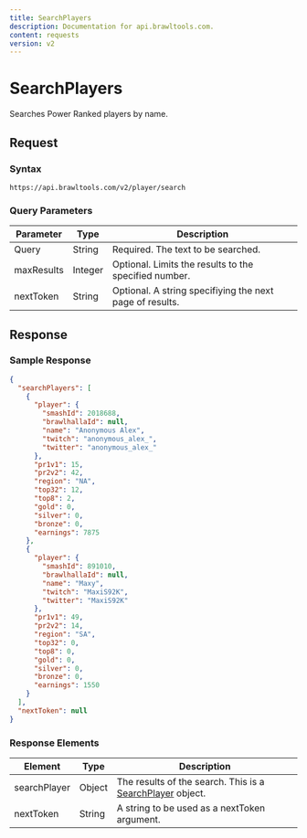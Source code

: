 ```yaml
---
title: SearchPlayers
description: Documentation for api.brawltools.com.
content: requests
version: v2
---
```


# SearchPlayers

Searches Power Ranked players by name.

## Request

### Syntax

```url
https://api.brawltools.com/v2/player/search
```

### Query Parameters

| Parameter  | Type    | Description                                              |
| ---------- | ------- | -------------------------------------------------------- |
| Query      | String  | Required. The text to be searched.                       |
| maxResults | Integer | Optional. Limits the results to the specified number.    |
| nextToken  | String  | Optional. A string specifiying the next page of results. |

## Response

### Sample Response

```json
{
  "searchPlayers": [
    {
      "player": {
        "smashId": 2018688,
        "brawlhallaId": null,
        "name": "Anonymous Alex",
        "twitch": "anonymous_alex_",
        "twitter": "anonymous_alex_"
      },
      "pr1v1": 15,
      "pr2v2": 42,
      "region": "NA",
      "top32": 12,
      "top8": 2,
      "gold": 0,
      "silver": 0,
      "bronze": 0,
      "earnings": 7875
    },
    {
      "player": {
        "smashId": 891010,
        "brawlhallaId": null,
        "name": "Maxy",
        "twitch": "MaxiS92K",
        "twitter": "MaxiS92K"
      },
      "pr1v1": 49,
      "pr2v2": 14,
      "region": "SA",
      "top32": 0,
      "top8": 0,
      "gold": 0,
      "silver": 0,
      "bronze": 0,
      "earnings": 1550
    }
  ],
  "nextToken": null
}
```

### Response Elements

| Element      | Type   | Description                                                  |
| ------------ | ------ | ------------------------------------------------------------ |
| searchPlayer | Object | The results of the search. This is a <a href="../../datatypes/searchplayer">SearchPlayer</a> object. |
| nextToken    | String | A string to be used as a nextToken argument.                 |
